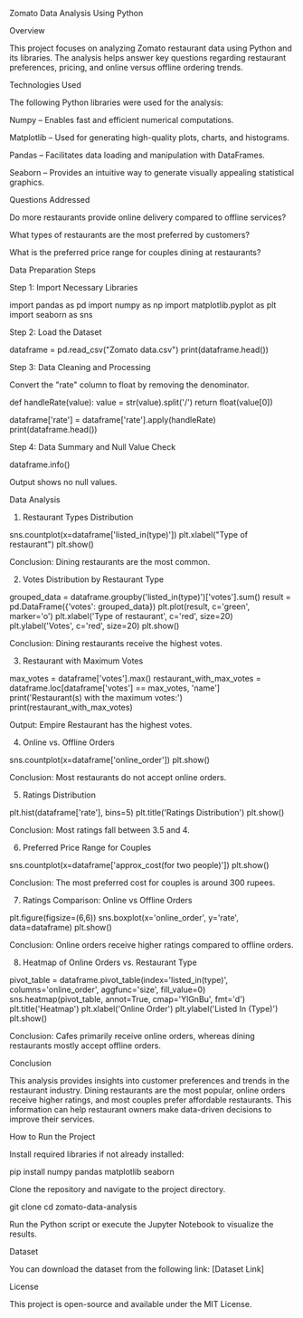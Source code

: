 Zomato Data Analysis Using Python

Overview

This project focuses on analyzing Zomato restaurant data using Python and its libraries. The analysis helps answer key questions regarding restaurant preferences, pricing, and online versus offline ordering trends.

Technologies Used

The following Python libraries were used for the analysis:

Numpy – Enables fast and efficient numerical computations.

Matplotlib – Used for generating high-quality plots, charts, and histograms.

Pandas – Facilitates data loading and manipulation with DataFrames.

Seaborn – Provides an intuitive way to generate visually appealing statistical graphics.

Questions Addressed

Do more restaurants provide online delivery compared to offline services?

What types of restaurants are the most preferred by customers?

What is the preferred price range for couples dining at restaurants?

Data Preparation Steps

Step 1: Import Necessary Libraries

import pandas as pd
import numpy as np
import matplotlib.pyplot as plt
import seaborn as sns

Step 2: Load the Dataset

dataframe = pd.read_csv("Zomato data.csv")
print(dataframe.head())

Step 3: Data Cleaning and Processing

Convert the "rate" column to float by removing the denominator.

def handleRate(value):
    value = str(value).split('/')
    return float(value[0])

dataframe['rate'] = dataframe['rate'].apply(handleRate)
print(dataframe.head())

Step 4: Data Summary and Null Value Check

dataframe.info()

Output shows no null values.

Data Analysis

1. Restaurant Types Distribution

sns.countplot(x=dataframe['listed_in(type)'])
plt.xlabel("Type of restaurant")
plt.show()

Conclusion: Dining restaurants are the most common.

2. Votes Distribution by Restaurant Type

grouped_data = dataframe.groupby('listed_in(type)')['votes'].sum()
result = pd.DataFrame({'votes': grouped_data})
plt.plot(result, c='green', marker='o')
plt.xlabel('Type of restaurant', c='red', size=20)
plt.ylabel('Votes', c='red', size=20)
plt.show()

Conclusion: Dining restaurants receive the highest votes.

3. Restaurant with Maximum Votes

max_votes = dataframe['votes'].max()
restaurant_with_max_votes = dataframe.loc[dataframe['votes'] == max_votes, 'name']
print('Restaurant(s) with the maximum votes:')
print(restaurant_with_max_votes)

Output: Empire Restaurant has the highest votes.

4. Online vs. Offline Orders

sns.countplot(x=dataframe['online_order'])
plt.show()

Conclusion: Most restaurants do not accept online orders.

5. Ratings Distribution

plt.hist(dataframe['rate'], bins=5)
plt.title('Ratings Distribution')
plt.show()

Conclusion: Most ratings fall between 3.5 and 4.

6. Preferred Price Range for Couples

sns.countplot(x=dataframe['approx_cost(for two people)'])
plt.show()

Conclusion: The most preferred cost for couples is around 300 rupees.

7. Ratings Comparison: Online vs Offline Orders

plt.figure(figsize=(6,6))
sns.boxplot(x='online_order', y='rate', data=dataframe)
plt.show()

Conclusion: Online orders receive higher ratings compared to offline orders.

8. Heatmap of Online Orders vs. Restaurant Type

pivot_table = dataframe.pivot_table(index='listed_in(type)', columns='online_order', aggfunc='size', fill_value=0)
sns.heatmap(pivot_table, annot=True, cmap='YlGnBu', fmt='d')
plt.title('Heatmap')
plt.xlabel('Online Order')
plt.ylabel('Listed In (Type)')
plt.show()

Conclusion: Cafes primarily receive online orders, whereas dining restaurants mostly accept offline orders.

Conclusion

This analysis provides insights into customer preferences and trends in the restaurant industry. Dining restaurants are the most popular, online orders receive higher ratings, and most couples prefer affordable restaurants. This information can help restaurant owners make data-driven decisions to improve their services.

How to Run the Project

Install required libraries if not already installed:

pip install numpy pandas matplotlib seaborn

Clone the repository and navigate to the project directory.

git clone <repository-url>
cd zomato-data-analysis

Run the Python script or execute the Jupyter Notebook to visualize the results.

Dataset

You can download the dataset from the following link: [Dataset Link]

License

This project is open-source and available under the MIT License.
